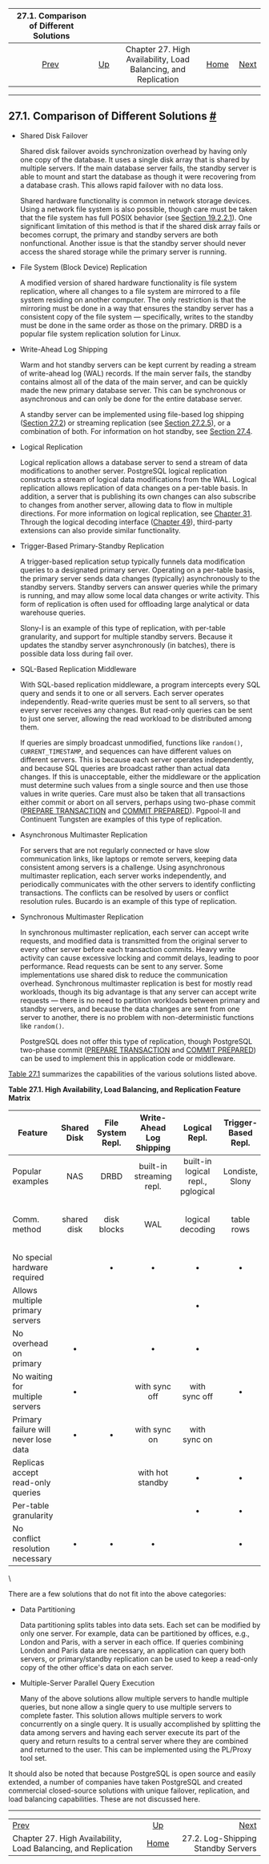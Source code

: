 

|                              27.1. Comparison of Different Solutions                             |                                                                                               |                                                                |                                                       |                                                                 |
| :----------------------------------------------------------------------------------------------: | :-------------------------------------------------------------------------------------------- | :------------------------------------------------------------: | ----------------------------------------------------: | --------------------------------------------------------------: |
| [Prev](high-availability.html "Chapter 27. High Availability, Load Balancing, and Replication")  | [Up](high-availability.html "Chapter 27. High Availability, Load Balancing, and Replication") | Chapter 27. High Availability, Load Balancing, and Replication | [Home](index.html "PostgreSQL 17devel Documentation") |  [Next](warm-standby.html "27.2. Log-Shipping Standby Servers") |

***

## 27.1. Comparison of Different Solutions [#](#DIFFERENT-REPLICATION-SOLUTIONS)

* Shared Disk Failover

    Shared disk failover avoids synchronization overhead by having only one copy of the database. It uses a single disk array that is shared by multiple servers. If the main database server fails, the standby server is able to mount and start the database as though it were recovering from a database crash. This allows rapid failover with no data loss.

    Shared hardware functionality is common in network storage devices. Using a network file system is also possible, though care must be taken that the file system has full POSIX behavior (see [Section 19.2.2.1](creating-cluster.html#CREATING-CLUSTER-NFS "19.2.2.1. NFS")). One significant limitation of this method is that if the shared disk array fails or becomes corrupt, the primary and standby servers are both nonfunctional. Another issue is that the standby server should never access the shared storage while the primary server is running.

* File System (Block Device) Replication

    A modified version of shared hardware functionality is file system replication, where all changes to a file system are mirrored to a file system residing on another computer. The only restriction is that the mirroring must be done in a way that ensures the standby server has a consistent copy of the file system — specifically, writes to the standby must be done in the same order as those on the primary. DRBD is a popular file system replication solution for Linux.

* Write-Ahead Log Shipping

    Warm and hot standby servers can be kept current by reading a stream of write-ahead log (WAL) records. If the main server fails, the standby contains almost all of the data of the main server, and can be quickly made the new primary database server. This can be synchronous or asynchronous and can only be done for the entire database server.

    A standby server can be implemented using file-based log shipping ([Section 27.2](warm-standby.html "27.2. Log-Shipping Standby Servers")) or streaming replication (see [Section 27.2.5](warm-standby.html#STREAMING-REPLICATION "27.2.5. Streaming Replication")), or a combination of both. For information on hot standby, see [Section 27.4](hot-standby.html "27.4. Hot Standby").

* Logical Replication

    Logical replication allows a database server to send a stream of data modifications to another server. PostgreSQL logical replication constructs a stream of logical data modifications from the WAL. Logical replication allows replication of data changes on a per-table basis. In addition, a server that is publishing its own changes can also subscribe to changes from another server, allowing data to flow in multiple directions. For more information on logical replication, see [Chapter 31](logical-replication.html "Chapter 31. Logical Replication"). Through the logical decoding interface ([Chapter 49](logicaldecoding.html "Chapter 49. Logical Decoding")), third-party extensions can also provide similar functionality.

* Trigger-Based Primary-Standby Replication

    A trigger-based replication setup typically funnels data modification queries to a designated primary server. Operating on a per-table basis, the primary server sends data changes (typically) asynchronously to the standby servers. Standby servers can answer queries while the primary is running, and may allow some local data changes or write activity. This form of replication is often used for offloading large analytical or data warehouse queries.

    Slony-I is an example of this type of replication, with per-table granularity, and support for multiple standby servers. Because it updates the standby server asynchronously (in batches), there is possible data loss during fail over.

* SQL-Based Replication Middleware

    With SQL-based replication middleware, a program intercepts every SQL query and sends it to one or all servers. Each server operates independently. Read-write queries must be sent to all servers, so that every server receives any changes. But read-only queries can be sent to just one server, allowing the read workload to be distributed among them.

    If queries are simply broadcast unmodified, functions like `random()`, `CURRENT_TIMESTAMP`, and sequences can have different values on different servers. This is because each server operates independently, and because SQL queries are broadcast rather than actual data changes. If this is unacceptable, either the middleware or the application must determine such values from a single source and then use those values in write queries. Care must also be taken that all transactions either commit or abort on all servers, perhaps using two-phase commit ([PREPARE TRANSACTION](sql-prepare-transaction.html "PREPARE TRANSACTION") and [COMMIT PREPARED](sql-commit-prepared.html "COMMIT PREPARED")). Pgpool-II and Continuent Tungsten are examples of this type of replication.

* Asynchronous Multimaster Replication

    For servers that are not regularly connected or have slow communication links, like laptops or remote servers, keeping data consistent among servers is a challenge. Using asynchronous multimaster replication, each server works independently, and periodically communicates with the other servers to identify conflicting transactions. The conflicts can be resolved by users or conflict resolution rules. Bucardo is an example of this type of replication.

* Synchronous Multimaster Replication

    In synchronous multimaster replication, each server can accept write requests, and modified data is transmitted from the original server to every other server before each transaction commits. Heavy write activity can cause excessive locking and commit delays, leading to poor performance. Read requests can be sent to any server. Some implementations use shared disk to reduce the communication overhead. Synchronous multimaster replication is best for mostly read workloads, though its big advantage is that any server can accept write requests — there is no need to partition workloads between primary and standby servers, and because the data changes are sent from one server to another, there is no problem with non-deterministic functions like `random()`.

    PostgreSQL does not offer this type of replication, though PostgreSQL two-phase commit ([PREPARE TRANSACTION](sql-prepare-transaction.html "PREPARE TRANSACTION") and [COMMIT PREPARED](sql-commit-prepared.html "COMMIT PREPARED")) can be used to implement this in application code or middleware.

[Table 27.1](different-replication-solutions.html#HIGH-AVAILABILITY-MATRIX "Table 27.1. High Availability, Load Balancing, and Replication Feature Matrix") summarizes the capabilities of the various solutions listed above.

**Table 27.1. High Availability, Load Balancing, and Replication Feature Matrix**

| Feature                              | Shared Disk | File System Repl. | Write-Ahead Log Shipping |           Logical Repl.           | Trigger-​Based Repl. | SQL Repl. Middle-ware | Async. MM Repl. |      Sync. MM Repl.      |
| ------------------------------------ | :---------: | :---------------: | :----------------------: | :-------------------------------: | :------------------: | :-------------------: | :-------------: | :----------------------: |
| Popular examples                     |     NAS     |        DRBD       | built-in streaming repl. | built-in logical repl., pglogical |    Londiste, Slony   |       pgpool-II       |     Bucardo     |                          |
| Comm. method                         | shared disk |    disk blocks    |            WAL           |          logical decoding         |      table rows      |          SQL          |    table rows   | table rows and row locks |
| No special hardware required         |             |         •         |             •            |                 •                 |           •          |           •           |        •        |             •            |
| Allows multiple primary servers      |             |                   |                          |                 •                 |                      |           •           |        •        |             •            |
| No overhead on primary               |      •      |                   |             •            |                 •                 |                      |           •           |                 |                          |
| No waiting for multiple servers      |      •      |                   |       with sync off      |           with sync off           |           •          |                       |        •        |                          |
| Primary failure will never lose data |      •      |         •         |       with sync on       |            with sync on           |                      |           •           |                 |             •            |
| Replicas accept read-only queries    |             |                   |     with hot standby     |                 •                 |           •          |           •           |        •        |             •            |
| Per-table granularity                |             |                   |                          |                 •                 |           •          |                       |        •        |             •            |
| No conflict resolution necessary     |      •      |         •         |             •            |                                   |           •          |           •           |                 |             •            |

\

There are a few solutions that do not fit into the above categories:

* Data Partitioning

    Data partitioning splits tables into data sets. Each set can be modified by only one server. For example, data can be partitioned by offices, e.g., London and Paris, with a server in each office. If queries combining London and Paris data are necessary, an application can query both servers, or primary/standby replication can be used to keep a read-only copy of the other office's data on each server.

* Multiple-Server Parallel Query Execution

    Many of the above solutions allow multiple servers to handle multiple queries, but none allow a single query to use multiple servers to complete faster. This solution allows multiple servers to work concurrently on a single query. It is usually accomplished by splitting the data among servers and having each server execute its part of the query and return results to a central server where they are combined and returned to the user. This can be implemented using the PL/Proxy tool set.

It should also be noted that because PostgreSQL is open source and easily extended, a number of companies have taken PostgreSQL and created commercial closed-source solutions with unique failover, replication, and load balancing capabilities. These are not discussed here.

***

|                                                                                                  |                                                                                               |                                                                 |
| :----------------------------------------------------------------------------------------------- | :-------------------------------------------------------------------------------------------: | --------------------------------------------------------------: |
| [Prev](high-availability.html "Chapter 27. High Availability, Load Balancing, and Replication")  | [Up](high-availability.html "Chapter 27. High Availability, Load Balancing, and Replication") |  [Next](warm-standby.html "27.2. Log-Shipping Standby Servers") |
| Chapter 27. High Availability, Load Balancing, and Replication                                   |                     [Home](index.html "PostgreSQL 17devel Documentation")                     |                              27.2. Log-Shipping Standby Servers |

